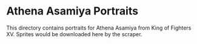 # Athena Asamiya Portraits

This directory contains portraits for Athena Asamiya from King of Fighters XV.
Sprites would be downloaded here by the scraper.
